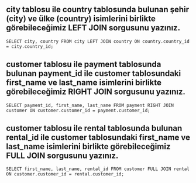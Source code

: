 ## city tablosu ile country tablosunda bulunan şehir (city) ve ülke (country) isimlerini birlikte görebileceğimiz LEFT JOIN sorgusunu yazınız.

    SELECT city, country FROM city LEFT JOIN country ON country.country_id = city.country_id;


## customer tablosu ile payment tablosunda bulunan payment_id ile customer tablosundaki first_name ve last_name isimlerini birlikte görebileceğimiz RIGHT JOIN sorgusunu yazınız.

    SELECT payment_id, first_name, last_name FROM payment RIGHT JOIN customer ON customer.customer_id = payment.customer_id;

## customer tablosu ile rental tablosunda bulunan rental_id ile customer tablosundaki first_name ve last_name isimlerini birlikte görebileceğimiz FULL JOIN sorgusunu yazınız.

    SELECT first_name, last_name, rental_id FROM customer FULL JOIN rental ON customer.customer_id = rental.customer_id;